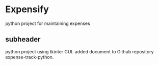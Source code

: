 # Expensify
python project for maintaining expenses

## subheader
python project using tkinter GUI.
added document to Github repository expense-track-python.
